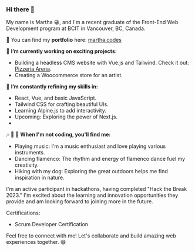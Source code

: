 ### Hi there 👋

My name is Martha 😀, and I'm a recent graduate of the Front-End Web Development program at BCIT in Vancouver, BC, Canada.

📍 You can find my **portfolio** here: [martha.codes](https://www.martha.codes/)

🔭 **I’m currently working on exciting projects:**
- Building a headless CMS website with Vue.js and Tailwind. Check it out: [Pizzeria Arena](https://martha.codes/pizzeria-arena).
- Creating a Woocommerce store for an artist.

🌱 **I’m constantly refining my skills in:**
- React, Vue, and basic JavaScript.
- Tailwind CSS for crafting beautiful UIs.
- Learning Alpine.js to add interactivity.
- Upcoming: Exploring the power of Next.js.
- 

🎶 💃 🥾 **When I'm not coding, you'll find me:**
- Playing music: I'm a music enthusiast and love playing various instruments.
- Dancing flamenco: The rhythm and energy of flamenco dance fuel my creativity.
- Hiking with my dog: Exploring the great outdoors helps me find inspiration in nature.

I'm an active participant in hackathons, having completed "Hack the Break 2023." I'm excited about the learning and innovation opportunities they provide and am looking forward to joining more in the future.

Certifications:
- Scrum Developer Certification


Feel free to connect with me! Let's collaborate and build amazing web experiences together. 😄

<!--
**piracode/piracode** is a ✨ _special_ ✨ repository because its `README.md` (this file) appears on your GitHub profile.

Here are some ideas to get you started:

- 🔭 I’m currently working on ...
- 🌱 I’m currently learning ...
- 👯 I’m looking to collaborate on ...
- 🤔 I’m looking for help with ...
- 💬 Ask me about ...
- 📫 How to reach me: ...
- 😄 Pronouns: ...
- ⚡ Fun fact: ...
-->
